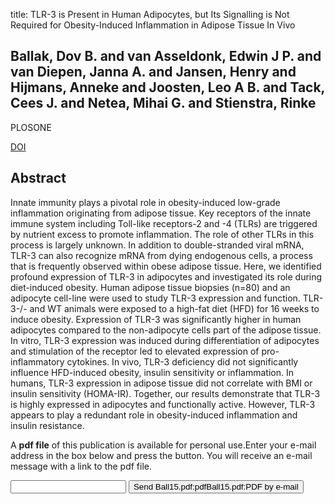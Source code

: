 title: TLR-3 is Present in Human Adipocytes, but Its Signalling is Not Required for Obesity-Induced Inflammation in Adipose Tissue In Vivo

## Ballak, Dov B. and van Asseldonk, Edwin J P. and van Diepen, Janna A. and Jansen, Henry and Hijmans, Anneke and Joosten, Leo A B. and Tack, Cees J. and Netea, Mihai G. and Stienstra, Rinke
PLOSONE

<a href="https://doi.org/10.1371/journal.pone.0123152">DOI</a>

## Abstract
Innate immunity plays a pivotal role in obesity-induced low-grade inflammation originating from adipose tissue. Key receptors of the innate immune system including Toll-like receptors-2 and -4 (TLRs) are triggered by nutrient excess to promote inflammation. The role of other TLRs in this process is largely unknown. In addition to double-stranded viral mRNA, TLR-3 can also recognize mRNA from dying endogenous cells, a process that is frequently observed within obese adipose tissue. Here, we identified profound expression of TLR-3 in adipocytes and investigated its role during diet-induced obesity. Human adipose tissue biopsies (n=80) and an adipocyte cell-line were used to study TLR-3 expression and function. TLR-3-/- and WT animals were exposed to a high-fat diet (HFD) for 16 weeks to induce obesity. Expression of TLR-3 was significantly higher in human adipocytes compared to the non-adipocyte cells part of the adipose tissue. In vitro, TLR-3 expression was induced during differentiation of adipocytes and stimulation of the receptor led to elevated expression of pro-inflammatory cytokines. In vivo, TLR-3 deficiency did not significantly influence HFD-induced obesity, insulin sensitivity or inflammation. In humans, TLR-3 expression in adipose tissue did not correlate with BMI or insulin sensitivity (HOMA-IR). Together, our results demonstrate that TLR-3 is highly expressed in adipocytes and functionally active. However, TLR-3 appears to play a redundant role in obesity-induced inflammation and insulin resistance.

A <b>pdf file</b> of this publication is available for personal use.Enter your e-mail address in the box below and press the button. You will receive an e-mail message with a link to the pdf file.
<form action="sender.php">  <input type="text" name="email">  <input type="submit" value="Send Ball15.pdf:pdfBall15.pdf:PDF by e-mail"></form>